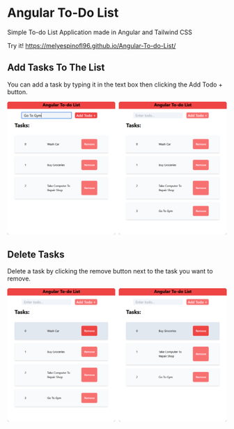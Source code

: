 # Angular To-Do List

Simple To-do List Application made in Angular and Tailwind CSS

Try it! https://melyespinofl96.github.io/Angular-To-do-List/

## Add Tasks To The List

You can add a task by typing it in the text box then clicking the Add Todo + button.

![Screenshot](assets/ss1.png)

## Delete Tasks

Delete a task by clicking the remove button next to the task you want to remove.

![Screenshot](assets/ss2.png)
